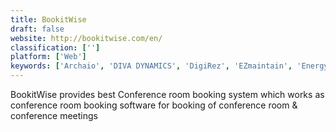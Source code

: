 ```yaml
---
title: BookitWise
draft: false 
website: http://bookitwise.com/en/
classification: ['']
platform: ['Web']
keywords: ['Archaio', 'DIVA DYNAMICS', 'DigiRez', 'EZmaintain', 'EnergyElephant', 'FM Bundle', 'Maintenance Care', 'PMaint', 'PropertyTRAK', 'Queris CMMS', 'QuickFMS', 'Room Booking System', 'SinguFM', 'SpaceIQ', 'VAL-PM', 'WISP', 'WSMenterprise', 'WeGoWise', 'WebView', 'iOffice IWMS']
---
```

BookitWise provides best Conference room booking system which works as conference room booking software for booking of conference room & conference meetings